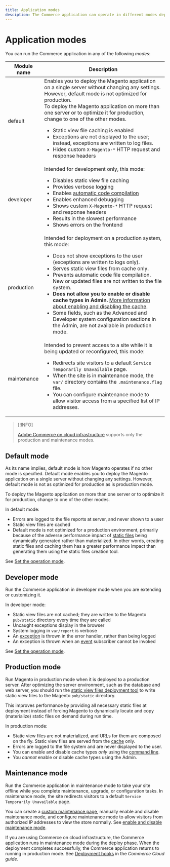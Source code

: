 ```yaml
---
title: Application modes
desciption: The Commerce application can operate in different modes depending on your needs. View a detailed list of the application modes available.
---
```


# Application modes

You can run the Commerce application in any of the following _modes_:

Module name | Description
----------- | -----------
default     | Enables you to deploy the Magento application on a single server without changing any settings. However, default mode is not optimized for production.<br>To deploy the Magento application on more than one server or to optimize it for production, change to one of the other modes.<ul><li>Static view file caching is enabled</li><li>Exceptions are not displayed to the user; instead, exceptions are written to log files.</li><li>Hides custom `X-Magento-*` HTTP request and response headers</li></ul>
developer   | Intended for development only, this mode:<ul><li>Disables static view file caching</li><li>Provides verbose logging</li><li>Enables [automatic code compilation](../cli/code-compiler.md)</li><li>Enables enhanced debugging</li><li>Shows custom <code>X-Magento-*</code> HTTP request and response headers</li><li>Results in the slowest performance</li><li>Shows errors on the frontend</li></ul>
production  | Intended for deployment on a production system, this mode:<ul><li>Does not show exceptions to the user (exceptions are written to logs only).</li><li>Serves static view files from cache only.</li><li>Prevents automatic code file compilation. New or updated files are not written to the file system.</li><li>**Does not allow you to enable or disable cache types in Admin.** [More information about enabling and disabling the cache](../cli/manage-cache.md#config-cli-subcommands-cache-en).</li><li>Some fields, such as the Advanced and Developer system configuration sections in the Admin, are not available in production mode.</li></ul>
maintenance | Intended to prevent access to a site while it is being updated or reconfigured, this mode:<ul><li>Redirects site visitors to a default `Service Temporarily Unavailable` page.</li><li>When the site is in maintenance mode, the `var/` directory contains the `.maintenance.flag` file.</li><li>You can configure maintenance mode to allow visitor access from a specified list of IP addresses.</li></ul>

>[!INFO]
>
>[Adobe Commerce on cloud infrastructure](https://devdocs.magento.com/cloud/bk-cloud.html) supports only the production and maintenance modes.

## Default mode

As its name implies, default mode is how Magento operates if no other mode is specified. Default mode enables you to deploy the Magento application on a single server without changing any settings. However, default mode is not as optimized for production as is production mode.

To deploy the Magento application on more than one server or to optimize it for production, change to one of the other modes.

In default mode:

-  Errors are logged to the file reports at server, and never shown to a user
-  Static view files are cached
-  Default mode is not optimized for a production environment, primarily because of the adverse performance impact of [static files](https://glossary.magento.com/static-files) being dynamically generated rather than materialized. In other words, creating static files and caching them has a greater performance impact than generating them using the static files creation tool.

See [Set the operation mode](../cli/set-mode.md).

## Developer mode

Run the Commerce application in developer mode when you are extending or customizing it.

In developer mode:

-  Static view files are not cached; they are written to the Magento `pub/static` directory every time they are called
-  Uncaught exceptions display in the browser
-  System logging in `var/report` is verbose
-  An [exception](https://glossary.magento.com/exception) is thrown in the error handler, rather than being logged
-  An exception is thrown when an [event](https://glossary.magento.com/event) subscriber cannot be invoked

See [Set the operation mode](../cli/set-mode.md).

## Production mode

Run Magento in production mode when it is deployed to a production server. After optimizing the server environment, such as the database and web server, you should run the [static view files deployment tool](../cli/static-view-file-deployment.md) to write static view files to the Magento `pub/static` directory.

This improves performance by providing all necessary static files at deployment instead of forcing Magento to dynamically locate and copy (materialize) static files on demand during run time.

In production mode:

- Static view files are not materialized, and URLs for them are composed on the fly. Static view files are served from the [cache](https://glossary.magento.com/cache) only.
- Errors are logged to the file system and are never displayed to the user.
- You can enable and disable cache types _only_ using the [command line](../cli/manage-cache.md#config-cli-subcommands-cache-en).
- You _cannot_ enable or disable cache types using the Admin.

## Maintenance mode

Run the Commerce application in maintenance mode to take your site offline while you complete maintenance, upgrade, or configuration tasks.  In maintenance mode, the site redirects visitors to a default `Service Temporarily Unavailable` page.

You can create a [custom maintenance page](https://experienceleague.adobe.com/docs/commerce-operations/upgrade-guide/troubleshooting/maintenance-mode-options.html), manually enable and disable maintenance mode, and configure maintenance mode to allow visitors from authorized IP addresses to view the store normally. See [enable and disable maintenance mode](https://devdocs.magento.com/guides/v2.4/install-gde/install/cli/install-cli-subcommands-maint.html).

If you are using Commerce on cloud infrastructure, the Commerce application runs in maintenance mode during the deploy phase. When the deployment completes successfully, the Commerce application returns to running in production mode. See [Deployment hooks](https://devdocs.magento.com/cloud/reference/discover-deploy.html#cloud-deploy-over-phases-hook) in the _Commerce Cloud guide_.
